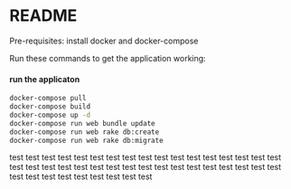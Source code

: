 # README

Pre-requisites: install docker and docker-compose

Run these commands to get the application working:

#### run the applicaton
```bash
docker-compose pull
docker-compose build
docker-compose up -d
docker-compose run web bundle update
docker-compose run web rake db:create
docker-compose run web rake db:migrate
```
test
test
test
test
test
test
test
test
test
test
test
test
test
test
test
test
test
test
test
test
test
test
test
test
test
test
test
test
test
test
test
test
test
test
test
test
test
test
test
test
test
test
test
